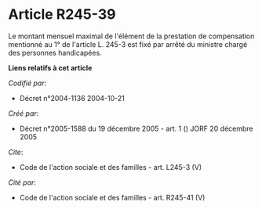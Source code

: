 # Article R245-39

Le montant mensuel maximal de l'élément de la prestation de compensation mentionné au 1° de l'article L. 245-3 est fixé par
arrêté du ministre chargé des personnes handicapées.

**Liens relatifs à cet article**

_Codifié par_:

  - Décret n°2004-1136 2004-10-21

_Créé par_:

  - Décret n°2005-1588 du 19 décembre 2005 - art. 1 () JORF 20 décembre 2005

_Cite_:

  - Code de l'action sociale et des familles - art. L245-3 (V)

_Cité par_:

  - Code de l'action sociale et des familles - art. R245-41 (V)
